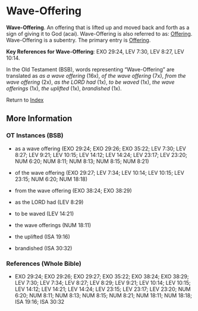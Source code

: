 # Wave-Offering
**Wave-Offering**. 
An offering that is lifted up and moved back and forth as a sign of giving it to God (acai). 
Wave-Offering is also referred to as: 
[Offering](Offering.md). 
Wave-Offering is a subentry. The primary entry is 
[Offering](Offering.md). 


**Key References for Wave-Offering**: 
EXO 29:24, LEV 7:30, LEV 8:27, LEV 10:14. 


In the Old Testament (BSB), words representing “Wave-Offering” are translated as 
*as a wave offering* (16x), *of the wave offering* (7x), *from the wave offering* (2x), *as the LORD had* (1x), *to be waved* (1x), *the wave offerings* (1x), *the uplifted* (1x), *brandished* (1x). 




Return to [Index](00-Index.md)

## More Information

### OT Instances (BSB)

* as a wave offering (EXO 29:24; EXO 29:26; EXO 35:22; LEV 7:30; LEV 8:27; LEV 9:21; LEV 10:15; LEV 14:12; LEV 14:24; LEV 23:17; LEV 23:20; NUM 6:20; NUM 8:11; NUM 8:13; NUM 8:15; NUM 8:21)

* of the wave offering (EXO 29:27; LEV 7:34; LEV 10:14; LEV 10:15; LEV 23:15; NUM 6:20; NUM 18:18)

* from the wave offering (EXO 38:24; EXO 38:29)

* as the LORD had (LEV 8:29)

* to be waved (LEV 14:21)

* the wave offerings (NUM 18:11)

* the uplifted (ISA 19:16)

* brandished (ISA 30:32)



### References (Whole Bible)

* EXO 29:24; EXO 29:26; EXO 29:27; EXO 35:22; EXO 38:24; EXO 38:29; LEV 7:30; LEV 7:34; LEV 8:27; LEV 8:29; LEV 9:21; LEV 10:14; LEV 10:15; LEV 14:12; LEV 14:21; LEV 14:24; LEV 23:15; LEV 23:17; LEV 23:20; NUM 6:20; NUM 8:11; NUM 8:13; NUM 8:15; NUM 8:21; NUM 18:11; NUM 18:18; ISA 19:16; ISA 30:32



